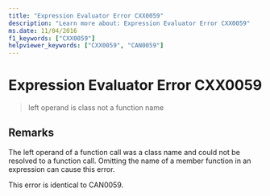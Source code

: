 ```yaml
---
title: "Expression Evaluator Error CXX0059"
description: "Learn more about: Expression Evaluator Error CXX0059"
ms.date: 11/04/2016
f1_keywords: ["CXX0059"]
helpviewer_keywords: ["CXX0059", "CAN0059"]
---
```

# Expression Evaluator Error CXX0059

> left operand is class not a function name

## Remarks

The left operand of a function call was a class name and could not be resolved to a function call. Omitting the name of a member function in an expression can cause this error.

This error is identical to CAN0059.
